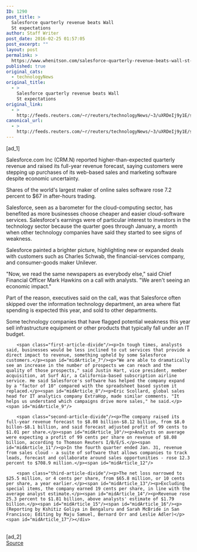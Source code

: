 ```yaml
---
ID: 1290
post_title: >
  Salesforce quarterly revenue beats Wall
  St expectations
author: Staff Writer
post_date: 2016-02-25 01:57:05
post_excerpt: ""
layout: post
permalink: >
  https://www.whenitson.com/salesforce-quarterly-revenue-beats-wall-st-expectations/
published: true
original_cats:
  - technologyNews
original_title:
  - >
    Salesforce quarterly revenue beats Wall
    St expectations
original_link:
  - >
    http://feeds.reuters.com/~r/reuters/technologyNews/~3/uXRDeIj9y1E/story01.htm
canonical_url:
  - >
    http://feeds.reuters.com/~r/reuters/technologyNews/~3/uXRDeIj9y1E/story01.htm
---
```

 [ad_1]
<br><div id="articleText">
<span id="midArticle_start"/>

<span class="focusParagraph" readability="5"><p><span class="articleLocatio&lt;/span&gt;n">Salesforce.com Inc (<span id="symbol_CRM.N_0">CRM.N</span>) reported higher-than-expected quarterly revenue and raised its full-year revenue forecast, saying customers were stepping up purchases of its web-based sales and marketing software despite economic uncertainty. </span></p></span><span id="midArticle_0"/><p>Shares of the world's largest maker of online sales software rose 7.2 percent to $67 in after-hours trading. </p><span id="midArticle_1"/><p>Salesforce, seen as a barometer for the cloud-computing sector, has benefited as more businesses choose cheaper and easier cloud-software services. Salesforce's earnings were of particular interest to investors in the technology sector because the quarter goes through January, a month when other technology companies have said they started to see signs of weakness.</p><span id="midArticle_2"/><p>Salesforce painted a brighter picture, highlighting new or expanded deals with customers such as Charles Schwab, the financial-services company, and consumer-goods maker Unilever.</p><span id="midArticle_3"/><p>"Now, we read the same newspapers as everybody else," said Chief Financial Officer Mark Hawkins on a call with analysts. "We aren't seeing an economic impact."</p><span id="midArticle_4"/><p>Part of the reason, executives said on the call, was that Salesforce often skipped over the information technology department, an area where flat spending is expected this year, and sold to other departments.</p><span id="midArticle_5"/><p>Some technology companies that have flagged potential weakness this year sell infrastructure equipment or other products that typically fall under an IT budget.</p><span id="midArticle_6"/>
        
        <span class="first-article-divide"/><p>In tough times, analysts said, businesses would be less inclined to cut services that provide a direct impact to revenue, something upheld by some Salesforce customers.</p><span id="midArticle_7"/><p>"We are able to dramatically see an increase in the number of prospects we can reach and the quality of those prospects," said Justin Hart, vice president, member acquisition, at Surf Air, a California-based subscription airline service. He said Salesforce's software has helped the company expand by a "factor of 10" compared with the spreadsheet based system it replaced.</p><span id="midArticle_8"/><p>Eric Scollard, global sales head for IT analytics company ExtraHop, made similar comments. "It helps us understand which campaigns drive more sales," he said.</p><span id="midArticle_9"/>
        
        <span class="second-article-divide"/><p>The company raised its full-year revenue forecast to $8.08 billion-$8.12 billion, from $8.0 billon-$8.1 billion, and said forecast adjusted profit of 99 cents to $1.01 per share.</p><span id="midArticle_10"/><p>Analysts on average were expecting a profit of 99 cents per share on revenue of $8.08 billion, according to Thomson Reuters I/B/E/S.</p><span id="midArticle_11"/><p>In the fourth quarter ended Jan. 31, revenue from sales cloud - a suite of software that allows companies to track leads, forecast and collaborate around sales opportunities - rose 12.3 percent to $708.9 million.</p><span id="midArticle_12"/>
        
        <span class="third-article-divide"/><p>The net loss narrowed to $25.5 million, or 4 cents per share, from $65.8 million, or 10 cents per share, a year earlier.</p><span id="midArticle_13"/><p>Excluding special items, the company earned 19 cents per share, in line with the average analyst estimate.</p><span id="midArticle_14"/><p>Revenue rose 25.3 percent to $1.81 billion, above analysts' estimate of $1.79 billion.</p><span id="midArticle_15"/><span id="midArticle_16"/><p> (Reporting by Kshitiz Goliya in Bengaluru and Sarah McBride in San Francisco; Editing by Maju Samuel, Bernard Orr and Leslie Adler)</p><span id="midArticle_17"/></div>
<br>[ad_2]
<br><a href="http://feeds.reuters.com/~r/reuters/technologyNews/~3/uXRDeIj9y1E/story01.htm">Source </a>